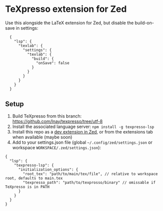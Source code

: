 # TeXpresso extension for Zed

Use this alongside the LaTeX extension for Zed, but disable the build-on-save in settings:
```jsonc
  {
    "lsp": {
      "texlab": {
        "settings": {
          "texlab": {
            "build": {
              "onSave": false
            }
          }
        }
      }
    }
  }
```

## Setup

1. Build TeXpresso from this branch: https://github.com/lnay/texpresso/tree/utf-8
2. Install the associated language server: `npm install -g texpresso-lsp`
3. Install this repo as a [dev extension in Zed](https://zed.dev/docs/extensions/developing-extensions#developing-an-extension-locally), or from the extensions tab when available (maybe soon)
4. Add to your settings.json file (global `~/.config/zed/settings.json` or workspace `WORKSPACE/.zed/settings.json`):
  ```jsonc
  {
    "lsp": {
      "texpresso-lsp": {
        "initialization_options": {
          "root_tex": "path/to/main/tex/file", // relative to workspace root, defaults to main.tex
          "texpresso_path": "path/to/texprosso/binary" // omissable if TeXpresso is in PATH
        }
      }
    }
  }
  ```
